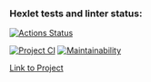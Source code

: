 ### Hexlet tests and linter status:
[![Actions Status](https://github.com/bl1ndy/php-project-lvl3/workflows/hexlet-check/badge.svg)](https://github.com/bl1ndy/php-project-lvl3/actions)

[![Project CI](https://github.com/bl1ndy/php-project-lvl3/actions/workflows/workflow.yml/badge.svg)](https://github.com/bl1ndy/php-project-lvl3/actions/workflows/workflow.yml) [![Maintainability](https://api.codeclimate.com/v1/badges/119f2773e437a58163e1/maintainability)](https://codeclimate.com/github/bl1ndy/php-project-lvl3/maintainability)

[Link to Project](https://bl1ndy-analizer.herokuapp.com/)